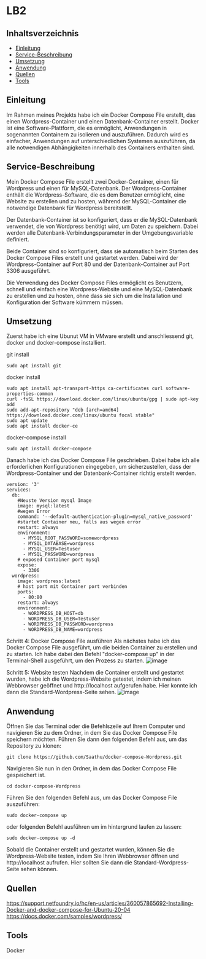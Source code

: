# LB2

## Inhaltsverzeichnis
- [Einleitung](#einleitung)
- [Service-Beschreibung](#service-beschreibung)
- [Umsetzung](#umsetzung)
- [Anwendung](#anwendung)
- [Quellen](#quellen)
- [Tools](#tools)

## Einleitung
Im Rahmen meines Projekts habe ich ein Docker Compose File erstellt, das einen Wordpress-Container und einen Datenbank-Container erstellt. Docker ist eine Software-Plattform, die es ermöglicht, Anwendungen in sogenannten Containern zu isolieren und auszuführen. Dadurch wird es einfacher, Anwendungen auf unterschiedlichen Systemen auszuführen, da alle notwendigen Abhängigkeiten innerhalb des Containers enthalten sind.

## Service-Beschreibung
Mein Docker Compose File erstellt zwei Docker-Container, einen für Wordpress und einen für MySQL-Datenbank. Der Wordpress-Container enthält die Wordpress-Software, die es dem Benutzer ermöglicht, eine Website zu erstellen und zu hosten, während der MySQL-Container die notwendige Datenbank für Wordpress bereitstellt.

Der Datenbank-Container ist so konfiguriert, dass er die MySQL-Datenbank verwendet, die von Wordpress benötigt wird, um Daten zu speichern. Dabei werden alle Datenbank-Verbindungsparameter in der Umgebungsvariable definiert.

Beide Container sind so konfiguriert, dass sie automatisch beim Starten des Docker Compose Files erstellt und gestartet werden. Dabei wird der Wordpress-Container auf Port 80 und der Datenbank-Container auf Port 3306 ausgeführt.

Die Verwendung des Docker Compose Files ermöglicht es Benutzern, schnell und einfach eine Wordpress-Website und eine MySQL-Datenbank zu erstellen und zu hosten, ohne dass sie sich um die Installation und Konfiguration der Software kümmern müssen.

## Umsetzung
Zuerst habe ich eine Ubunut VM in VMware erstellt und anschliessend git, docker und docker-compose installiert.

git install
```
sudo apt install git
```
docker install
```
sudo apt install apt-transport-https ca-certificates curl software-properties-common
curl -fsSL https://download.docker.com/linux/ubuntu/gpg | sudo apt-key add 
sudo add-apt-repository "deb [arch=amd64] https://download.docker.com/linux/ubuntu focal stable"
sudo apt update
sudo apt install docker-ce
```
docker-compose install
```
sudo apt install docker-compose 
```

Danach habe ich das Docker Compose File geschrieben. Dabei habe ich alle erforderlichen Konfigurationen eingegeben, um sicherzustellen, dass der Wordpress-Container und der Datenbank-Container richtig erstellt werden. 

```
version: '3'
services:
  db:
    #Neuste Version mysql Image
    image: mysql:latest
    #wegen Error
    command: '--default-authentication-plugin=mysql_native_password'
    #startet Container neu, falls aus wegen error
    restart: always
    environment:
      - MYSQL_ROOT_PASSWORD=somewordpress
      - MYSQL_DATABASE=wordpress
      - MYSQL_USER=Testuser
      - MYSQL_PASSWORD=wordpress
    # exposed Container port mysql
    expose:
      - 3306
  wordpress:
    image: wordpress:latest
    # host port mit Container port verbinden
    ports:
      - 80:80
    restart: always
    environment:
      - WORDPRESS_DB_HOST=db
      - WORDPRESS_DB_USER=Testuser
      - WORDPRESS_DB_PASSWORD=wordpress
      - WORDPRESS_DB_NAME=wordpress
```
Schritt 4: Docker Compose File ausführen
Als nächstes habe ich das Docker Compose File ausgeführt, um die beiden Container zu erstellen und zu starten. Ich habe dabei den Befehl "docker-compose up" in der Terminal-Shell ausgeführt, um den Prozess zu starten.
![image](https://user-images.githubusercontent.com/101107564/236688298-ec539fae-babc-4671-b9ed-d5b4e3a7d2fc.png)

Schritt 5: Website testen
Nachdem die Container erstellt und gestartet wurden, habe ich die Wordpress-Website getestet, indem ich meinen Webbrowser geöffnet und http://localhost aufgerufen habe. Hier konnte ich dann die Standard-Wordpress-Seite sehen.
![image](https://user-images.githubusercontent.com/101107564/236688433-81b2c646-50cd-485b-a2ee-1cfd076b3dd8.png)

## Anwendung 

Öffnen Sie das Terminal oder die Befehlszeile auf Ihrem Computer und navigieren Sie zu dem Ordner, in dem Sie das Docker Compose File speichern möchten. Führen Sie dann den folgenden Befehl aus, um das Repository zu klonen:
```
git clone https://github.com/Saathu/docker-compose-Wordpress.git
```

Navigieren Sie nun in den Ordner, in dem das Docker Compose File gespeichert ist.
````
cd docker-compose-Wordpress
````
Führen Sie den folgenden Befehl aus, um das Docker Compose File auszuführen:
````
sudo docker-compose up
````
oder folgenden Befehl ausführen um im hintergrund laufen zu lassen:
````
sudo docker-compose up -d
````
Sobald die Container erstellt und gestartet wurden, können Sie die Wordpress-Website testen, indem Sie Ihren Webbrowser öffnen und http://localhost aufrufen. Hier sollten Sie dann die Standard-Wordpress-Seite sehen können.

## Quellen
https://support.netfoundry.io/hc/en-us/articles/360057865692-Installing-Docker-and-docker-compose-for-Ubuntu-20-04
https://docs.docker.com/samples/wordpress/

## Tools
Docker

